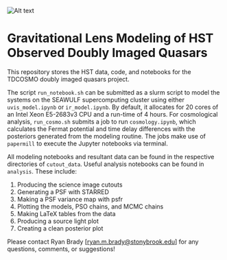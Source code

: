![Alt text](tdcosmo.png)

# Gravitational Lens Modeling of HST Observed Doubly Imaged Quasars

This repository stores the HST data, code, and notebooks for the TDCOSMO doubly imaged quasars project. 

The script ```run_notebook.sh``` can be submitted as a slurm script to model the systems on the SEAWULF supercomputing cluster using either ```uvis_model.ipynb``` or ```ir_model.ipynb```. By default, it allocates for 20 cores of an Intel Xeon E5-2683v3 CPU and a run-time of 4 hours. For cosmological analysis, ```run_cosmo.sh``` submits a job to run ```cosmology.ipynb```, which calculates the Fermat potential and time delay differences with the posteriors generated from the modeling routine. The jobs make use of ```papermill``` to execute the Jupyter notebooks via terminal.

All modeling notebooks and resultant data can be found in the respective directories of ```cutout_data```. Useful analysis notebooks can be found in ```analysis```. These include:

1) Producing the science image cutouts
2) Generating a PSF with STARRED
3) Making a PSF variance map with psfr
4) Plotting the models, PSO chains, and MCMC chains
5) Making LaTeX tables from the data
6) Producing a source light plot
7) Creating a clean posterior plot

Please contact Ryan Brady [ryan.m.brady@stonybrook.edu] for any questions, comments, or suggestions!